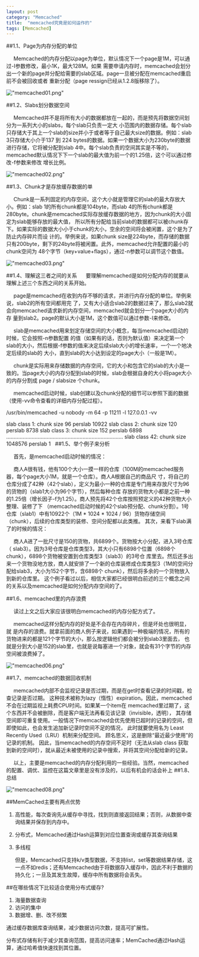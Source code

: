 ```yaml
---
layout: post
category: "Memcached"
title:  "memcached究竟是如何运作的"
tags: [Memcached]
---
```

##1.1、Page为内存分配的单位

&nbsp;&nbsp;&nbsp;&nbsp;    Memcached的内存分配以page为单位，默认情况下一个page是1M，可以通过-I参数修改，最小1K，最大128M。如果 需要申请内存时，memcached会划分出一个新的page并分配给需要的slab区域。page一旦被分配在memcached重启前不会被回收或者 重新分配（page ressign已经从1.2.8版移除了）。

!["memcached01.png"](/images/Memcached/memcached01.png)

##1.2、Slabs划分数据空间

&nbsp;&nbsp;&nbsp;&nbsp;    Memcached并不是将所有大小的数据都放在一起的，而是预先将数据空间划分为一系列大小的slabs，每个slab只负责一定大 小范围内的数据存储。每个slab只存储大于其上一个slab的size并小于或者等于自己最大size的数据。例如：slab 3只存储大小介于137 到 224 bytes的数据。如果一个数据大小为230byte的数据进行存储，它将被分配到slab 4中。每个slab负责的空间其实是不等的，memcached默认情况下下一个slab的最大值为前一个的1.25倍，这个可以通过修改-f参数来修改 增长比例。

!["memcached02.png"](/images/Memcached/memcached02.png)

##1.3、Chunk才是存放缓存数据的单

&nbsp;&nbsp;&nbsp;&nbsp;    Chunk是一系列固定的内存空间，这个大小就是管理它的slab的最大存放大小。例如：slab 1的所有chunk都是104byte，而slab 4的所有chunk都是280byte。chunk是memcached实际存放缓存数据的地方，因为chunk的大小固定为slab能够存放的最大值， 所以所有分配给当前slab的数据都可以被chunk存下。如果实际的数据大小小于chunk的大小，空余的空间将会被闲置，这个是为了防止内存碎片而设 计的。举例来说，如果chunk size是224byte，而存储的数据只有200byte，剩下的24byte将被闲置。此外，memcached允许配置的最小的chunk空间为 48个字节（key+value+flags），通过-n参数可以调节这个数值。

!["memcached03.png"](/images/Memcached/memcached03.png)

##1.4、理解这三者之间的关系
&nbsp;&nbsp;&nbsp;&nbsp;    要理解memcached是如何分配内存的就要从理解上述三个东西之间的关系开始。

&nbsp;&nbsp;&nbsp;&nbsp;    page是memcached在收到内存不够的请求，并进行内存分配的单位。举例来说，slab2的所有空间都用完 了，又有大小适合slab2的数据过来了，那么slab2就会向memcached请求新的内存空间，memcached就会划分一个page大小的内存 量到slab2。page的默认大小是1M，这个数值可以通过参数-I来修改。

&nbsp;&nbsp;&nbsp;&nbsp;    slab是memcached用来划定存储空间的大小概念，每当memcached启动的时候，它会按照-n参数配置 的值（如果有的话，否则为默认值）来决定第一个slab的大小，然后根据-f参数的值来决定后续slab大小的增长速率，一个一个地决定后续的slab的 大小，直到slab的大小达到设定的page大小（一般是1M）。

&nbsp;&nbsp;&nbsp;&nbsp;    chunk是实际用来存储数据的内存空间，它的大小和包含它的slab的大小是一致的。当page大小的内存分配到slab的时候，slab会根据自身的大小将page大小的内存分割成 page / slabsize 个chunk。

&nbsp;&nbsp;&nbsp;&nbsp;    memcached启动时候，slab创建以及chunk分配的细节可以参照下面的数据（使用-vv命令查看的详细内存分配过程）。

/usr/bin/memcached -u nobody -m 64 -p 11211 -l 127.0.0.1 -vv

slab class   1: chunk size        96 perslab   10922
slab class   2: chunk size       120 perslab    8738
slab class   3: chunk size       152 perslab    6898
……………………………………………………………………
slab class  42: chunk size   1048576 perslab       1
 
##1.5、举个例子来分析

&nbsp;&nbsp;&nbsp;&nbsp;    首先，是memcached启动时候的情况：

&nbsp;&nbsp;&nbsp;&nbsp;    商人A很有钱，他有100个大小一摸一样的仓库（100M的memcached服务器，每个page大小1M，就是一个仓库）。商人A根据自己的商品尺 寸，将自己的仓库分成了42种（42个slab），定义为最小一种的仓库是专门用来存放尺寸为96的货物的（slab1大小为96个字节），然后每种仓库 存放的货物大小都是之前一种的1.25倍（增长因子-f为1.25）。商人预先将42个仓库按照预定义的42种货物大小整理、装修了下 （memcached启动时候的42个slab预分配、chunk分割）。1号仓库（slab1）中有10922个（1M * 1024 * 1024 / 96）货物存储空间（chunk），后续的仓库类型的装修、空间分配都以此类推。
其次，来看下slab满了的时候的情况：

&nbsp;&nbsp;&nbsp;&nbsp;    商人A进了一批尺寸是150的货物，共6899个。货物按大小分配，进入3号仓库（ slab3）。因为3号仓库是仓库类型3，其大小只有6898个位置（6898个chunk），6898个货物被安置到仓库类型3（slab3）的3号仓 库里去。然后还多出来一个货物没地方放，商人就安排了一个新的仓库装修成仓库类型3（1M的空间分配给slab3，大小为152个字节，含6898个 chunk），然后将多余的一个货物放入到新的仓库里。
这个例子看过以后，相信大家都已经很明白前述的三个概念之间的关系以及memcached是如何分配内存空间的了。

##1.6、memcached里的内存浪费

&nbsp;&nbsp;&nbsp;&nbsp;    读过上文之后大家应该很明白memcached的内存分配方式了。

&nbsp;&nbsp;&nbsp;&nbsp;    memcached这样分配内存的好处是不会存在内存碎片，但是坏处也很明显，就 是内存的浪费。就拿前面的商人例子来说，如果遇到一种极端的情况，所有的货物进来的都是121个字节的大小，那么按逻辑他们都会被分到slab3里面去， 也就是分到大小是152的slab里，也就是说每塞进一个对象，就会有31个字节的内存空间被浪费掉了。

!["memcached06.png"](/images/Memcached/memcached06.png)

##1.7、memcached的数据回收机制

&nbsp;&nbsp;&nbsp;&nbsp;    memcached内部不会监视记录是否过期，而是在get时查看记录的时间戳，检查记录是否过期。 这种技术被称为lazy（惰性）expiration。因此，memcached不会在过期监视上耗费CPU时间。如果某一个item在 memcached里过期了，这个东西并不会被删除，而是客户端无法再看见该记录（invisible，透明）， 其存储空间即可重复使用。一般情况下memcached会优先使用已超时的记录的空间，但即使如此，也会发生追加新记录时空间不足的情况， 此时就要使用名为 Least Recently Used（LRU）机制来分配空间。 顾名思义，这是删除“最近最少使用”的记录的机制。 因此，当memcached的内存空间不足时（无法从slab class 获取到新的空间时），就从最近未被使用的记录中搜索，并将其空间分配给新的记录。

&nbsp;&nbsp;&nbsp;&nbsp;    以上，主要是memcached的内存分配利用的一些经验。当然，memcached的配置、调优、监控在这篇文章里是没有涉及的，以后有机会的话会补上
##1.8、总结

!["memcached08.png"](/images/Memcached/memcached08.png)


##MemCached主要有两点优势


1. 高性能，每次查询先从缓存中寻找，找到则直接返回结果；否则，从数据中查询结果并保存到内存中。
2. 分布式，Memcached通过Hash运算到对应位置查询或缓存其查询结果
3. 多线程

	但是，Memcached只支持k/v类型数据，不支持list，set等数据结果存储，这一点不如redis；还有Memcached由于将数据存入缓存中，因此不利于数据的持久化；一旦及其发生故障，缓存中所有数据将会丢失。

##在哪些情况下比较适合使用分布式缓存?


1. 海量数据查询
2. 访问的集中
3. 数据增、删、改不频繁

通过缓存数据库查询结果，减少数据访问次数，提高可扩展性。

分布式存储有利于减少其查询范围，提高访问速率；MemCached通过Hash运算，通过哈希值快速找到其位置。